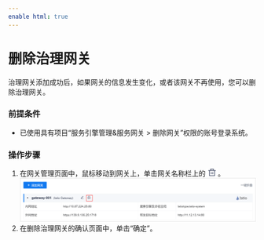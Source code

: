 ```yaml
---
enable html: true
---
```

# 删除治理网关

治理网关添加成功后，如果网关的信息发生变化，或者该网关不再使用，您可以删除治理网关。

### 前提条件
* 已使用具有项目“服务引擎管理&服务网关 > 删除网关”权限的账号登录系统。

### 操作步骤
1. 在网关管理页面中，鼠标移动到网关上，单击网关名称栏上的![](fig/delete01.png)。            
  ![](fig/gateway-delete-01.png)               
2. 在删除治理网关的确认页面中，单击“确定”。
